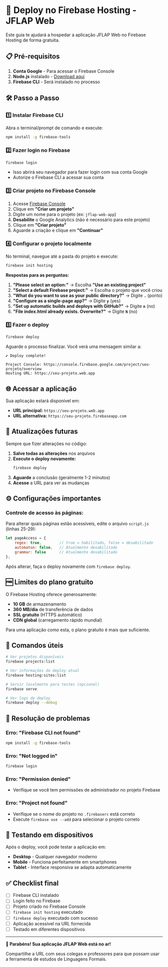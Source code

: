 # 🚀 Deploy no Firebase Hosting - JFLAP Web

Este guia te ajudará a hospedar a aplicação JFLAP Web no Firebase Hosting de forma gratuita.

## 📋 Pré-requisitos

1. **Conta Google** - Para acessar o Firebase Console
2. **Node.js** instalado - [Download aqui](https://nodejs.org/)
3. **Firebase CLI** - Será instalado no processo

## 🛠️ Passo a Passo

### 1️⃣ **Instalar Firebase CLI**

Abra o terminal/prompt de comando e execute:

```bash
npm install -g firebase-tools
```

### 2️⃣ **Fazer login no Firebase**

```bash
firebase login
```

- Isso abrirá seu navegador para fazer login com sua conta Google
- Autorize o Firebase CLI a acessar sua conta

### 3️⃣ **Criar projeto no Firebase Console**

1. Acesse [Firebase Console](https://console.firebase.google.com/)
2. Clique em **"Criar um projeto"**
3. Digite um nome para o projeto (ex: `jflap-web-app`)
4. **Desabilite** o Google Analytics (não é necessário para este projeto)
5. Clique em **"Criar projeto"**
6. Aguarde a criação e clique em **"Continuar"**

### 4️⃣ **Configurar o projeto localmente**

No terminal, navegue até a pasta do projeto e execute:

```bash
firebase init hosting
```

**Respostas para as perguntas:**

1. **"Please select an option:"** → Escolha **"Use an existing project"**
2. **"Select a default Firebase project:"** → Escolha o projeto que você criou
3. **"What do you want to use as your public directory?"** → Digite **`.`** (ponto)
4. **"Configure as a single-page app?"** → Digite **`y`** (yes)
5. **"Set up automatic builds and deploys with GitHub?"** → Digite **`n`** (no)
6. **"File index.html already exists. Overwrite?"** → Digite **`N`** (no)

### 5️⃣ **Fazer o deploy**

```bash
firebase deploy
```

Aguarde o processo finalizar. Você verá uma mensagem similar a:

```
✔ Deploy complete!

Project Console: https://console.firebase.google.com/project/seu-projeto/overview
Hosting URL: https://seu-projeto.web.app
```

## 🌐 **Acessar a aplicação**

Sua aplicação estará disponível em:
- **URL principal:** `https://seu-projeto.web.app`
- **URL alternativa:** `https://seu-projeto.firebaseapp.com`

## 🔄 **Atualizações futuras**

Sempre que fizer alterações no código:

1. **Salve todas as alterações** nos arquivos
2. **Execute o deploy novamente:**
   ```bash
   firebase deploy
   ```
3. **Aguarde** a conclusão (geralmente 1-2 minutos)
4. **Acesse** a URL para ver as mudanças

## ⚙️ **Configurações importantes**

### **Controle de acesso às páginas:**

Para alterar quais páginas estão acessíveis, edite o arquivo `script.js` (linhas 25-29):

```javascript
let pageAccess = {
    regex: true,        // true = habilitado, false = desabilitado
    automaton: false,   // Atualmente desabilitado
    grammar: false      // Atualmente desabilitado
};
```

Após alterar, faça o deploy novamente com `firebase deploy`.

## 🆓 **Limites do plano gratuito**

O Firebase Hosting oferece generosamente:
- **10 GB** de armazenamento
- **360 MB/dia** de transferência de dados
- **SSL gratuito** (HTTPS automático)
- **CDN global** (carregamento rápido mundial)

Para uma aplicação como esta, o plano gratuito é mais que suficiente.

## 🔧 **Comandos úteis**

```bash
# Ver projetos disponíveis
firebase projects:list

# Ver informações do deploy atual
firebase hosting:sites:list

# Servir localmente para testes (opcional)
firebase serve

# Ver logs de deploy
firebase deploy --debug
```

## 🚨 **Resolução de problemas**

### **Erro: "Firebase CLI not found"**
```bash
npm install -g firebase-tools
```

### **Erro: "Not logged in"**
```bash
firebase login
```

### **Erro: "Permission denied"**
- Verifique se você tem permissões de administrador no projeto Firebase

### **Erro: "Project not found"**
- Verifique se o nome do projeto no `.firebaserc` está correto
- Execute `firebase use --add` para selecionar o projeto correto

## 📱 **Testando em dispositivos**

Após o deploy, você pode testar a aplicação em:
- **Desktop** - Qualquer navegador moderno
- **Mobile** - Funciona perfeitamente em smartphones
- **Tablet** - Interface responsiva se adapta automaticamente

## ✅ **Checklist final**

- [ ] Firebase CLI instalado
- [ ] Login feito no Firebase
- [ ] Projeto criado no Firebase Console
- [ ] `firebase init hosting` executado
- [ ] `firebase deploy` executado com sucesso
- [ ] Aplicação acessível na URL fornecida
- [ ] Testado em diferentes dispositivos

---

**🎉 Parabéns! Sua aplicação JFLAP Web está no ar!**

Compartilhe a URL com seus colegas e professores para que possam usar a ferramenta de estudos de Linguagens Formais.